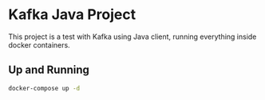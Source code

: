 # Kafka Java Project

This project is a test with Kafka using Java client, running everything inside docker containers.

## Up and Running

```bash
docker-compose up -d
```
